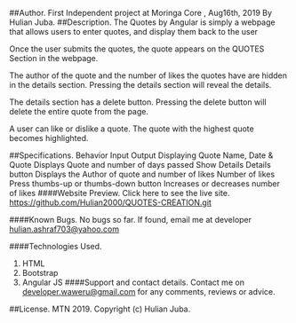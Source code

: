 ##Author.
First Independent project at Moringa Core , Aug16th, 2019
By Hulian Juba.
##Description.
The Quotes by Angular is simply a webpage that allows users to enter quotes, and display them back to the user

Once the user submits the quotes, the quote appears on the QUOTES Section in the webpage.

The author of the quote and the number of likes the quotes have are hidden in the details section. Pressing the details section will reveal the details.

The details section has a delete button. Pressing the delete button will delete the entire quote from the page.

A user can like or dislike a quote. The quote with the highest quote becomes highlighted.

##Specifications.
Behavior	Input	Output
Displaying Quote	Name, Date & Quote	Displays Quote and number of days passed
Show Details	Details button	Displays the Author of quote and number of likes
Number of likes	Press thumbs-up or thumbs-down button	Increases or decreases number of likes
####Website Preview.
Click here to see the live site.
https://github.com/Hulian2000/QUOTES-CREATION.git

####Known Bugs.
No bugs so far. If found, email me at developer 
hulian.ashraf703@yahoo.com

####Technologies Used.
1. HTML
2. Bootstrap
3. Angular JS
####Support and contact details.
Contact me on developer.waweru@gmail.com for any comments, reviews or advice.

##License. 
MTN 2019.
Copyright (c) Hulian Juba.